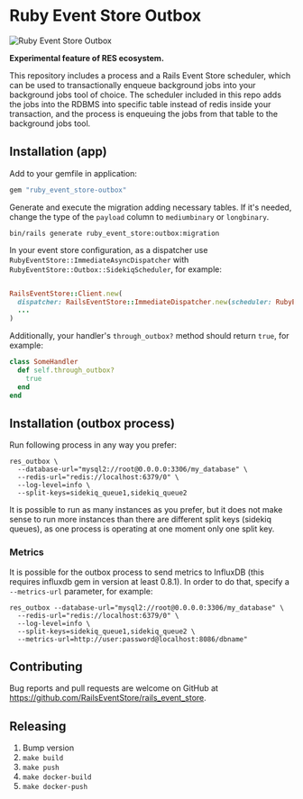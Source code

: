 # Ruby Event Store Outbox

![Ruby Event Store Outbox](https://github.com/RailsEventStore/rails_event_store/workflows/ruby_event_store-outbox/badge.svg)

**Experimental feature of RES ecosystem.**

This repository includes a process and a Rails Event Store scheduler, which can be used to transactionally enqueue background jobs into your background jobs tool of choice. The scheduler included in this repo adds the jobs into the RDBMS into specific table instead of redis inside your transaction, and the process is enqueuing the jobs from that table to the background jobs tool.

## Installation (app)

Add to your gemfile in application:

```ruby
gem "ruby_event_store-outbox"
```

Generate and execute the migration adding necessary tables. If it's needed, change the type of the `payload` column to `mediumbinary` or `longbinary`.

```
bin/rails generate ruby_event_store:outbox:migration
```

In your event store configuration, as a dispatcher use `RubyEventStore::ImmediateAsyncDispatcher` with `RubyEventStore::Outbox::SidekiqScheduler`, for example:

```ruby

RailsEventStore::Client.new(
  dispatcher: RailsEventStore::ImmediateDispatcher.new(scheduler: RubyEventStore::Outbox::SidekiqScheduler.new),
  ...
)
```

Additionally, your handler's `through_outbox?` method should return `true`, for example:

```ruby
class SomeHandler
  def self.through_outbox?
    true
  end
end
```

## Installation (outbox process)

Run following process in any way you prefer:

```
res_outbox \
  --database-url="mysql2://root@0.0.0.0:3306/my_database" \
  --redis-url="redis://localhost:6379/0" \
  --log-level=info \
  --split-keys=sidekiq_queue1,sidekiq_queue2
```

It is possible to run as many instances as you prefer, but it does not make sense to run more instances than there are different split keys (sidekiq queues), as one process is operating at one moment only one split key.

### Metrics

It is possible for the outbox process to send metrics to InfluxDB (this requires influxdb gem in version at least 0.8.1). In order to do that, specify a `--metrics-url` parameter, for example:

```
res_outbox --database-url="mysql2://root@0.0.0.0:3306/my_database" \
  --redis-url="redis://localhost:6379/0" \
  --log-level=info \
  --split-keys=sidekiq_queue1,sidekiq_queue2 \
  --metrics-url=http://user:password@localhost:8086/dbname"
```

## Contributing

Bug reports and pull requests are welcome on GitHub at https://github.com/RailsEventStore/rails_event_store.

## Releasing

1. Bump version
2. `make build`
3. `make push`
4. `make docker-build`
5. `make docker-push`

